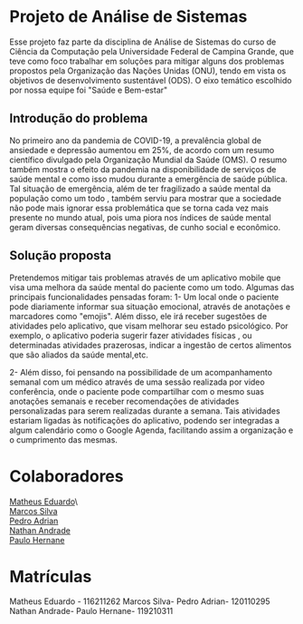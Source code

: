 # Projeto de Análise de Sistemas

Esse projeto faz parte da disciplina de Análise de Sistemas do curso de Ciência da Computação pela Universidade Federal de Campina Grande, que teve como foco trabalhar em soluções para mitigar alguns dos problemas propostos pela Organização das Nações Unidas (ONU), tendo em vista os objetivos de desenvolvimento sustentável (ODS). O eixo temático escolhido por nossa equipe foi "Saúde e Bem-estar"

## Introdução do problema

No primeiro ano da pandemia de COVID-19, a prevalência global de ansiedade e 
depressão aumentou em 25%, de acordo com um resumo científico 
divulgado pela Organização Mundial da Saúde (OMS). O resumo também mostra o efeito da pandemia na disponibilidade de serviços de saúde mental e como isso mudou durante a emergência de saúde pública. Tal situação de emergência, além de ter fragilizado a saúde mental da população como um todo , também serviu para mostrar que a sociedade não pode mais ignorar essa problemática que se torna cada vez mais presente no mundo atual, pois uma piora nos índices de saúde mental geram diversas consequências negativas, de cunho social e econômico.

## Solução proposta

Pretendemos mitigar tais problemas através de um aplicativo mobile que visa uma melhora da saúde mental do paciente como um todo. Algumas das principais funcionalidades pensadas foram: 
1- Um local onde o paciente pode diariamente informar sua situação emocional, através de anotações e marcadores como "emojis". Além disso, ele irá receber sugestões de atividades pelo aplicativo, que visam melhorar seu estado psicológico. Por exemplo, o aplicativo poderia sugerir fazer atividades físicas , ou determinadas atividades prazerosas, indicar a ingestão de certos alimentos que são aliados da saúde mental,etc. 

2- Além disso, foi pensando na possibilidade de um acompanhamento semanal com um médico através de uma sessão realizada por video conferência, onde o paciente pode compartilhar com o mesmo suas anotações semanais e receber recomendações de atividades personalizadas para serem realizadas durante a semana. Tais atividades estariam ligadas às notificações do aplicativo, podendo ser integradas a algum calendário como o Google Agenda, facilitando assim a organização e o cumprimento das mesmas.

# Colaboradores
[Matheus Eduardo](https://github.com/HurleySA)\    
[Marcos Silva](https://github.com/marcossilvaxx)\
[Pedro Adrian](https://github.com/adrianmartinez-cg)\
[Nathan Andrade](https://github.com/Nathan4Andrade)\
[Paulo Hernane](https://github.com/PauloHFS)

# Matrículas
Matheus Eduardo - 116211262
Marcos Silva- 
Pedro Adrian- 120110295
Nathan Andrade- 
Paulo Hernane- 119210311



